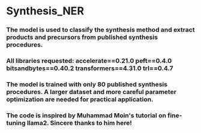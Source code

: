 # Synthesis_NER
### The model is used to classify the synthesis method and extract products and precursors from published synthesis procedures.
### All libraries requested: accelerate==0.21.0 peft==0.4.0 bitsandbytes==0.40.2 transformers==4.31.0 trl==0.4.7
### The model is trained with only 80 published synthesis procedures. A larger dataset and more careful parameter optimization are needed for practical application.
### The code is inspired by Muhammad Moin's tutorial on fine-tuning llama2. Sincere thanks to him here!

